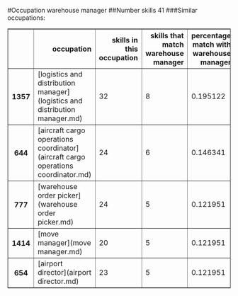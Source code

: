 #Occupation warehouse manager
##Number skills 41
###Similar occupations:
<table border="1" class="dataframe">
  <thead>
    <tr style="text-align: right;">
      <th></th>
      <th>occupation</th>
      <th>skills in this occupation</th>
      <th>skills that match warehouse manager</th>
      <th>percentage match with warehouse manager</th>
      <th>skills not in warehouse manager</th>
    </tr>
  </thead>
  <tbody>
    <tr>
      <th>1357</th>
      <td>[logistics and distribution manager](logistics and distribution manager.md)</td>
      <td>32</td>
      <td>8</td>
      <td>0.195122</td>
      <td>24</td>
    </tr>
    <tr>
      <th>644</th>
      <td>[aircraft cargo operations coordinator](aircraft cargo operations coordinator.md)</td>
      <td>24</td>
      <td>6</td>
      <td>0.146341</td>
      <td>18</td>
    </tr>
    <tr>
      <th>777</th>
      <td>[warehouse order picker](warehouse order picker.md)</td>
      <td>24</td>
      <td>5</td>
      <td>0.121951</td>
      <td>19</td>
    </tr>
    <tr>
      <th>1414</th>
      <td>[move manager](move manager.md)</td>
      <td>20</td>
      <td>5</td>
      <td>0.121951</td>
      <td>15</td>
    </tr>
    <tr>
      <th>654</th>
      <td>[airport director](airport director.md)</td>
      <td>23</td>
      <td>5</td>
      <td>0.121951</td>
      <td>18</td>
    </tr>
  </tbody>
</table>
